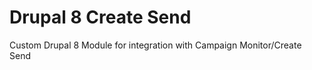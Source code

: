 Drupal 8 Create Send
============================

Custom Drupal 8 Module for integration with Campaign Monitor/Create Send
